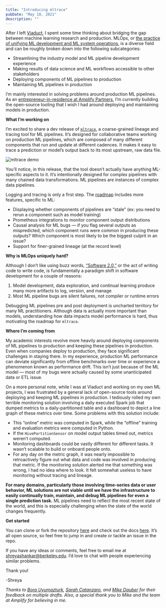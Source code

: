```yaml
---
title: "Introducing mltrace"
pubDate: "May 10, 2021"
description: ""
---
```


After I left [Viaduct](https://www.viaduct.ai/), I spent some time thinking about bridging the gap between machine learning research and production. MLOps, or [the practice of unifying ML development and ML system operations](https://cloud.google.com/architecture/mlops-continuous-delivery-and-automation-pipelines-in-machine-learning), is a diverse field and can be roughly broken down into the following subcategories:

- Streamlining the industry model and ML pipeline development experience
- Making results of data science and ML workflows accessible to other stakeholders
- Deploying components of ML pipelines to production
- Maintaining ML pipelines in production

I’m mainly interested in solving problems around production ML pipelines. As an [entrepreneur-in-residence at Amplify Partners](https://amplifypartners.com/firm-news/welcome-shreya-shankar/), I’m currently building the open-source tooling that I wish I had around deploying and maintaining models in production.

**What I’m working on**

I’m excited to share a dev release of [`mltrace`](https://github.com/loglabs/mltrace), a coarse-grained lineage and tracing tool for ML pipelines. It’s designed for collaborative teams working on production ML pipelines, which are composed of many different components that run and update at different cadences. It makes it easy to trace a prediction or model’s output back to its most upstream, raw data file.

![mltrace demo](/blogimages/mltrace.gif)

You’ll notice, in this release, that the tool doesn’t actually have anything ML-specific aspects to it. It’s intentionally designed for complex pipelines with many chained data transformations. ML pipelines are instances of complex data pipelines.

Logging and tracing is only a first step. The [roadmap](https://github.com/loglabs/mltrace#future-directions) includes more features, specific to ML:

- Displaying whether components of pipelines are “stale” (ex: you need to rerun a component such as model training)
- Prometheus integrations to monitor component output distributions
- Causal analysis for ML bugs — if you flag several outputs as mispredicted, which component runs were common in producing these outputs? Which component is most likely to be the biggest culprit in an issue?
- Support for finer-grained lineage (at the record level)

**Why is MLOps uniquely hard?**

Although I don’t like using buzz words, [“Software 2.0,”](https://karpathy.medium.com/software-2-0-a64152b37c35) or the act of writing code to write code, is fundamentally a paradigm shift in software development for a couple of reasons:

1. Model development, data exploration, and continual learning produce many more artifacts to log, version, and manage
2. Most ML pipeline bugs are silent failures, not compiler or runtime errors

Debugging ML pipelines pre and post deployment is uncharted territory for many ML practitioners. Although data is actually more important than models, understanding how data impacts model performance is hard, thus motivating the roadmap for `mltrace`.

**Where I’m coming from**

My academic interests revolve more heavily around deploying components of ML pipelines to production and keeping these pipelines in production. Even when companies deploy to production, they face significant challenges in staying there. In my experience, production ML performance can deviate significantly from offline benchmarks over time or experience a phenomenon known as performance drift. This isn’t just because of the ML model — most of my bugs were actually caused by some unanticipated data or ETL issue.

On a more personal note, while I was at Viaduct and working on my own ML projects, I was frustrated by a general lack of open-source tools around deploying and keeping ML pipelines in production. I tediously rolled my own terrible monitoring solution involving a daily executed Spark job that dumped metrics to a daily-partitioned table and a dashboard to depict a line graph of these metrics over time. Some problems with this solution include:

- This “online” metric was computed in Spark, while the “offline” training and evaluation metrics were computed in Python.
- If the `HivePartitionSensor` on model output tables timed out, metrics weren’t computed.
- Monitoring dashboards could be vastly different for different tasks. It wasn’t scalable to build or onboard people onto.
- For any day on the metric graph, it was nearly impossible to retroactively figure out what data and code was involved in producing that metric. If the monitoring solution alerted me that something was wrong, I had no idea where to look. It felt somewhat useless to have monitoring without tracing and lineage.

**For many domains, particularly those involving time-series data or user behavior, ML solutions are not viable until we have the infrastructure to easily continually train, maintain, and debug ML pipelines for even a single prediction task.** ML pipelines need to reflect the most recent state of the world, and this is especially challenging when the state of the world changes frequently.

**Get started**

You can clone or fork the repository [here](https://github.com/loglabs/mltrace) and check out the docs [here](https://mltrace.readthedocs.io/en/latest/index.html). It’s all open source, so feel free to jump in and create or tackle an issue in the repo.

If you have any ideas or comments, feel free to email me at [shreyashankar@berkeley.edu](mailto:shreyashankar@berkeley.edu). I’d love to chat with people experiencing similar problems.

Thank you!

-Shreya

_Thanks to [Bora Uyumazturk](https://bora-uyumazturk.github.io/), [Sarah Catanzaro](https://twitter.com/sarahcat21), and [Mike Dauber](https://twitter.com/dauber) for their feedback on multiple drafts. Also, a special thank you to Mike and the team at Amplify for believing in me._
